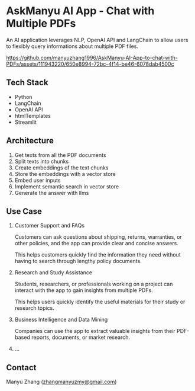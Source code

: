 
# AskManyu AI App - Chat with Multiple PDFs

An AI application leverages NLP, OpenAI API and LangChain to allow users to flexibly query informations about multiple PDF files.


https://github.com/manyuzhang1996/AskManyu-AI-App-to-chat-with-PDFs/assets/111943220/650e8994-72bc-4f14-be46-6078dab4500c


## Tech Stack
* Python
* LangChain
* OpenAI API
* htmlTemplates
* Streamlit


## Architecture
1. Get texts from all the PDF documents
2. Split texts into chunks
3. Create embeddings of the text chunks
4. Store the embeddings with a vector store
5. Embed user inputs
6. Implement semantic search in vector store
7. Generate the answer with llms



## Use Case
1. Customer Support and FAQs
   
   Customers can ask questions about shipping, returns, warranties, or other policies, and the app can provide clear and concise answers.

   This helps customers quickly find the information they need without having to search through lengthy policy documents.
   
2. Research and Study Assistance

   Students, researchers, or professionals working on a project can interact with the app to gain insights from multiple PDFs.

   This helps users quickly identify the useful materials for their study or research topics.
   
3. Business Intelligence and Data Mining
  
   Companies can use the app to extract valuable insights from their PDF-based reports, documents, or market research.

4. ...


## Contact
Manyu Zhang (zhangmanyuzmy@gmail.com)

